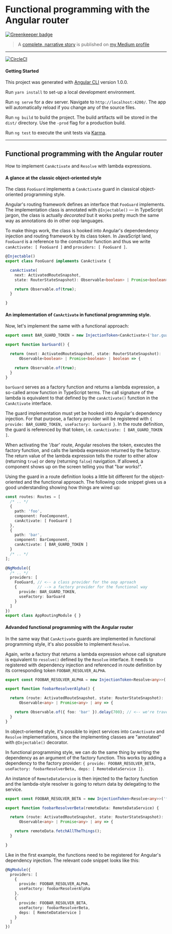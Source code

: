 # Functional programming with the Angular router

[![Greenkeeper badge](https://badges.greenkeeper.io/spektrakel-blog/ng-router-for-functional-programmers.svg)](https://greenkeeper.io/)

> A [complete, narrative story](https://medium.com/@davidh_23/functional-programming-with-the-angular-router-8e1053440a82) is published on [my Medium profile](https://medium.com/@davidh_23)


---

[![CircleCI](https://circleci.com/gh/spektrakel-blog/ng-router-for-functional-programmers/tree/master.svg?style=svg)](https://circleci.com/gh/spektrakel-blog/ng-router-for-functional-programmers/tree/master)


#### Getting Started

This project was generated with [Angular CLI](https://github.com/angular/angular-cli) version 1.0.0.

Run `yarn install` to set-up a local development environment.

Run `ng serve` for a dev server. Navigate to `http://localhost:4200/`. The app will automatically reload if you change any of the source files.

Run `ng build` to build the project. The build artifacts will be stored in the `dist/` directory. Use the `-prod` flag for a production build.

Run `ng test` to execute the unit tests via [Karma](https://karma-runner.github.io).


---


## Functional programming with the Angular router

How to implement `CanActivate` and `Resolve` with lambda expressions.


#### A glance at the classic object-oriented style

The class `FooGuard` implements a `CanActivate` guard in classical object-oriented programming style.

Angular's routing framework defines an interface that `FooGuard` implements.
The implementation class is annotated with `@Injectable()` — in TypeScript jargon, the class
is actually _decorated_ but it works pretty much the same way as annotations do in other oop languages.

To make things work, the class is hooked into Angular's dependendency injection and routing framework by its
class token. In JavaScript land, `FooGuard` is a reference to the constructor function and thus we
write `canActivate: [ FooGuard ]` and `providers: [ FooGuard ]`.

```ts
@Injectable()
export class FooGuard implements CanActivate {

  canActivate(
    next: ActivatedRouteSnapshot,
    state: RouterStateSnapshot): Observable<boolean> | Promise<boolean> | boolean {

    return Observable.of(true);
  }

}
```


#### An implementation of `CanActivate` in functional programming style.

Now, let's implement the same with a functional approach:

```ts
export const BAR_GUARD_TOKEN = new InjectionToken<CanActivate>('bar.guard');

export function barGuard() {

  return (next: ActivatedRouteSnapshot, state: RouterStateSnapshot):
      Observable<boolean> | Promise<boolean> | boolean => {

    return Observable.of(true);
  }
}
```

`barGuard` serves as a factory function and returns a lambda expression, a so-called arrow function in TypeScript terms.
The call signature of the lambda is equivalent to that defined by the `canActivate()` function in the `CanActivate` interface.

The guard implementation must yet be hooked into Angular's dependency injection.
For that purpose, a factory provider will be registered with `{ provide: BAR_GUARD_TOKEN, useFactory: barGuard }`.
In the route definition, the guard is referenced by that token, i.e. `canActivate: [ BAR_GUARD_TOKEN ]`.

When activating the '/bar' route, Angular resolves the token, executes the factory function,
and calls the lambda expression returned by the factory.
The return value of the lambda expression tells the router to either allow (returning `true`)
or deny (returning `false`) navigation.
If allowed, a component shows up on the screen telling you that "bar works!".

Using the guard in a route definition looks a little bit different for the object-oriented and the functional approach.
The following code snippet gives us a good understanding showing how things are wired up:

```ts
const routes: Routes = [
  /* .. */
  {
    path: 'foo',
    component: FooComponent,
    canActivate: [ FooGuard ]
  },
  {
    path: 'bar',
    component: BarComponent,
    canActivate: [ BAR_GUARD_TOKEN ]
  }
  /* .. */
];

@NgModule({
  /* .. */
  providers: [
    FooGuard, // <-- a class provider for the oop aproach
    {         // --> a factory provider for the functional way
      provide: BAR_GUARD_TOKEN,
      useFactory: barGuard
    }
  ]
})
export class AppRoutingModule { }
```


#### Advanded functional programming with the Angular router

In the same way that `CanActivate` guards are implemented in functional programming style,
it's also possible to implement `Resolve`.

Again, write a factory that returns a lambda expression whose call signature is equivalent to `resolve()` defined by the `Resolve` interface.
It needs to registered with dependency injection and referenced in route definition by its corresponding token `FOOBAR_RESOLVER_ALPHA`.

```ts
export const FOOBAR_RESOLVER_ALPHA = new InjectionToken<Resolve<any>>('foobar-resolver.alpha');

export function foobarResolverAlpha() {

  return (route: ActivatedRouteSnapshot, state: RouterStateSnapshot):
      Observable<any> | Promise<any> | any => {

    return Observable.of({ foo: 'bar' }).delay(700); // <-- we're travelling on a sloooow network ;-)
  }
}
```


In object-oriented style, it's possible to inject services into `CanActivate` and
`Resolve` implementations, since the implementing classes are "annotated" with `@Injectable()` decorator.

In functional programming style, we can do the same thing by writing the dependency as an
argument of the factory function.
This works by adding a dependency to the factory provider:
`{ provide: FOOBAR_RESOLVER_BETA, useFactory: foobarResolverBeta, deps: [ RemoteDataService ]}`.

An instance of `RemoteDataService` is then injected to the factory function and the lambda-style resolver
is going to return data by delegating to the service.

```ts
export const FOOBAR_RESOLVER_BETA = new InjectionToken<Resolve<any>>('foobar-resolver.beta');

export function foobarResolverBeta(remoteData: RemoteDataService) {

  return (route: ActivatedRouteSnapshot, state: RouterStateSnapshot):
      Observable<any> | Promise<any> | any => {

    return remoteData.fetchAllTheThings();
  }

}
```

Like in the first example, the functions need to be registered for Angular's dependency injection.
The relevant code snippet looks like this:

```ts
@NgModule({
  providers: [
    {
      provide: FOOBAR_RESOLVER_ALPHA,
      useFactory: foobarResolverAlpha
    },
    {
      provide: FOOBAR_RESOLVER_BETA,
      useFactory: foobarResolverBeta,
      deps: [ RemoteDataService ]
    }
  ]
})
```
